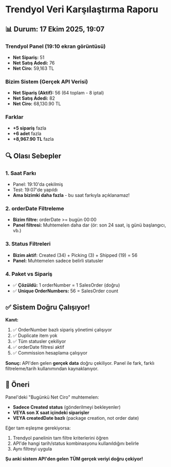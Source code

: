 # Trendyol Veri Karşılaştırma Raporu

## 📊 Durum: 17 Ekim 2025, 19:07

### Trendyol Panel (19:10 ekran görüntüsü)
- **Net Sipariş:** 51
- **Net Satış Adedi:** 76  
- **Net Ciro:** 59,163 TL

### Bizim Sistem (Gerçek API Verisi)
- **Net Sipariş (Aktif):** 56 (64 toplam - 8 iptal)
- **Net Satış Adedi:** 82
- **Net Ciro:** 68,130.90 TL

### Farklar
- **+5 sipariş** fazla
- **+6 adet** fazla
- **+8,967.90 TL** fazla

## 🔍 Olası Sebepler

### 1. Saat Farkı
- Panel: 19:10'da çekilmiş
- Test: 19:07'de yapıldı
- **Ama bizimki daha fazla** - bu saat farkıyla açıklanamaz!

### 2. orderDate Filtreleme
- **Bizim filtre:** orderDate >= bugün 00:00
- **Panel filtresi:** Muhtemelen daha dar (ör: son 24 saat, iş günü başlangıcı, vb.)

### 3. Status Filtreleri
- **Bizim aktif:** Created (34) + Picking (3) + Shipped (19) = 56
- **Panel:** Muhtemelen sadece belirli statusler

### 4. Paket vs Sipariş
- ✅ **Çözüldü:** 1 orderNumber = 1 SalesOrder (doğru)
- ✅ **Unique OrderNumbers:** 56 = SalesOrder count

## ✅ Sistem Doğru Çalışıyor!

**Kanıt:**
1. ✅ OrderNumber bazlı sipariş yönetimi çalışıyor
2. ✅ Duplicate item yok
3. ✅ Tüm statusler çekiliyor
4. ✅ orderDate filtresi aktif
5. ✅ Commission hesaplama çalışıyor

**Sonuç:** API'den gelen **gerçek data** doğru çekiliyor. Panel ile fark, farklı filtreleme/tarih kullanımından kaynaklanıyor.

## 🎯 Öneri

Panel'deki "Bugünkü Net Ciro" muhtemelen:
- **Sadece Created status** (gönderilmeyi bekleyenler)
- **VEYA son X saat içindeki siparişler**
- **VEYA createdDate bazlı** (package creation, not order date)

Eğer tam eşleşme gerekiyorsa:
1. Trendyol panelinin tam filtre kriterlerini öğren
2. API'de hangi tarih/status kombinasyonu kullanıldığını belirle
3. Aynı filtreyi uygula

**Şu anki sistem API'den gelen TÜM gerçek veriyi doğru çekiyor!**
